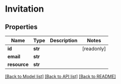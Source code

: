# Invitation


## Properties
Name | Type | Description | Notes
------------ | ------------- | ------------- | -------------
**id** | **str** |  | [readonly] 
**email** | **str** |  | 
**resource** | **str** |  | 

[[Back to Model list]](../README.md#documentation-for-models) [[Back to API list]](../README.md#documentation-for-api-endpoints) [[Back to README]](../README.md)


